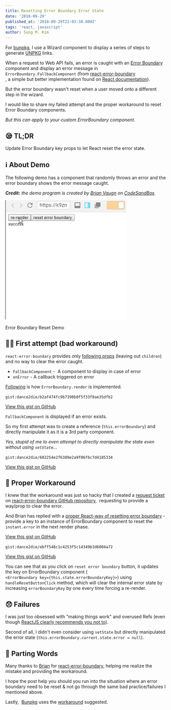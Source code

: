 ```yaml
---
title: Resetting Error Boundary Error State
date: '2018-09-29'
published_at: '2018-09-29T22:03:38.000Z'
tags: 'react, javascript'
author: Sung M. Kim
---
```


For [bunpkg](https://bunpkg.com), I use a Wizard component to display a series of steps to generate [UNPKG](https://unpkg.com) links.

When a request to Web API fails, an error is caught with an [Error Boundary](https://reactjs.org/docs/error-boundaries.html) component and display an error message in `ErrorBoundary.FallbackComponent` (from [react-error-boundary](https://github.com/bvaughn/react-error-boundary)  
, a simple but better implementation found on [React documentation](https://reactjs.org/docs/error-boundaries.html)).

But the error boundary wasn't reset when a user moved onto a different step in the wizard.

I would like to share my failed attempt and the proper workaround to reset Error Boundary components.

_But this can apply to your custom ErrorBoundary component._

## 😪 TL;DR

Update Error Boundary key props to let React reset the error state.

## ℹ About Demo

The following demo has a component that randomly throws an error and the error boundary shows the error message caught.

**_Credit:_** _the demo program is created by [Brian Vaugn](https://twitter.com/brian_d_vaughn/) on [CodeSandBox](https://codesandbox.io/s/k9znx9kj9r)._

![](./images/demo.gif)

Error Boundary Reset Demo

## 🙅‍♂️ First attempt (bad workaround)

`react-error-boundary` provides only [following props](https://github.com/bvaughn/react-error-boundary/blob/master/src/ErrorBoundary.js#L8) (leaving out `children`) and no way to clear the error caught.

- `FallbackComponent` -  A component to display in case of error
- `onError` - A callback triggered on error

[Following](https://github.com/bvaughn/react-error-boundary/blob/master/src/ErrorBoundary.js#L46) is how `ErrorBoundary.render` is implemented.

``gist:dance2die/b2af474fc9b7398b0f5f33f8ae35dfb2``

<a href="https://gist.github.com/dance2die/b2af474fc9b7398b0f5f33f8ae35dfb2">View this gist on GitHub</a>

`FallbackComponent` is displayed if an error exists.

So my first attempt was to create a reference (`this.errorBoundary`) and directly manipulate it as it is a 3rd party component.

_Yes, stupid of me to even attempt to directly manipulate the state even without using `setState`..._

``gist:dance2die/602254e2f6389e2a9f06f6c7d4185334``

<a href="https://gist.github.com/dance2die/602254e2f6389e2a9f06f6c7d4185334">View this gist on GitHub</a>

## 🙆 Proper Workaround

I knew that the workaround was just so hacky that I created a [request ticket](https://github.com/bvaughn/react-error-boundary/issues/23) on [react-error-boundary GitHub repository](https://github.com/bvaughn/react-error-boundary),  requesting to provide a way/prop to clear the error.

And Brian has replied with a [proper React-way of resetting error boundary](https://github.com/bvaughn/react-error-boundary/issues/23#issuecomment-425470511) - provide a key to an instance of ErrorBoundary component to reset the `instant.error` in the next render phase.

<script src="undefined.js"></script>

<a href="undefined">View this gist on GitHub</a>

``gist:dance2die/ebff548c1c4253f5c14349b3d6004a72``

<a href="https://gist.github.com/dance2die/ebff548c1c4253f5c14349b3d6004a72">View this gist on GitHub</a>

You can see that as you click on `reset error boundary` button, it updates the key on ErrorBoundary component (  
`<ErrorBoundary key={this.state.errorBoundaryKey}>`) using `handleResetButtonClick` method, which will clear the internal error state by increasing `errorBoundaryKey` by one every time forcing a re-render.

## 😞 Failures

I was just too obsessed with "making things work" and overused Refs (even though [ReactJS clearly recommends you not to](https://reactjs.org/docs/refs-and-the-dom.html#dont-overuse-refs)).

Second of all, I didn't even consider using `setState` but directly manipulated the error state (`this.errorBoundary.current.state.error = null`).

## 👋 Parting Words

Many thanks to [Brian](https://twitter.com/brian_d_vaughn/) for [react-error-boundary](https://github.com/bvaughn/react-error-boundary), helping me realize the mistake and providing the workaround.

I hope the post help you should you run into the situation where an error boundary need to be reset & not go through the same bad practice/failures I mentioned above.

Lastly,  [Bunpkg](https://bunpkg.com) uses the [workaround](https://github.com/dance2die/bunpkg-client/blob/master/src/container/Wizard.js#L133) suggested.

